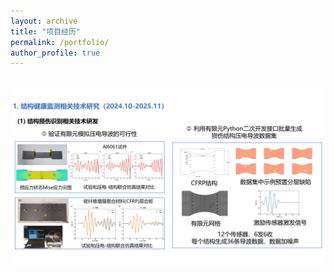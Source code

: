 ```yaml
---
layout: archive
title: "项目经历"
permalink: /portfolio/
author_profile: true
---
```


​
![图1](/_project_picture/Fig_01.png)
